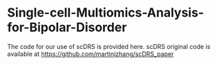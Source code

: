 # Single-cell-Multiomics-Analysis-for-Bipolar-Disorder

The code for our use of scDRS is provided here. scDRS original code is available at https://github.com/martinjzhang/scDRS_paper

